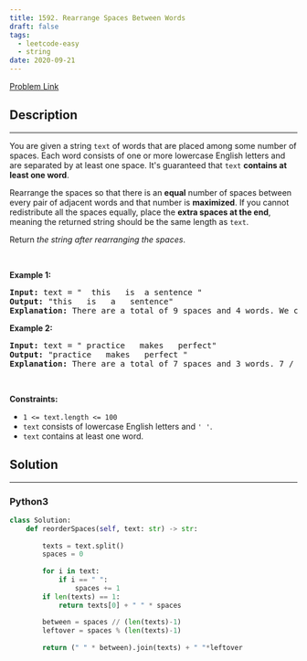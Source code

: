 ```yaml
---
title: 1592. Rearrange Spaces Between Words
draft: false
tags: 
  - leetcode-easy
  - string
date: 2020-09-21
---
```


[Problem Link](https://leetcode.com/problems/rearrange-spaces-between-words/)

## Description

---
<p>You are given a string <code>text</code> of words that are placed among some number of spaces. Each word consists of one or more lowercase English letters and are separated by at least one space. It&#39;s guaranteed that <code>text</code> <strong>contains at least one word</strong>.</p>

<p>Rearrange the spaces so that there is an <strong>equal</strong> number of spaces between every pair of adjacent words and that number is <strong>maximized</strong>. If you cannot redistribute all the spaces equally, place the <strong>extra spaces at the end</strong>, meaning the returned string should be the same length as <code>text</code>.</p>

<p>Return <em>the string after rearranging the spaces</em>.</p>

<p>&nbsp;</p>
<p><strong class="example">Example 1:</strong></p>

<pre>
<strong>Input:</strong> text = &quot;  this   is  a sentence &quot;
<strong>Output:</strong> &quot;this   is   a   sentence&quot;
<strong>Explanation:</strong> There are a total of 9 spaces and 4 words. We can evenly divide the 9 spaces between the words: 9 / (4-1) = 3 spaces.
</pre>

<p><strong class="example">Example 2:</strong></p>

<pre>
<strong>Input:</strong> text = &quot; practice   makes   perfect&quot;
<strong>Output:</strong> &quot;practice   makes   perfect &quot;
<strong>Explanation:</strong> There are a total of 7 spaces and 3 words. 7 / (3-1) = 3 spaces plus 1 extra space. We place this extra space at the end of the string.
</pre>

<p>&nbsp;</p>
<p><strong>Constraints:</strong></p>

<ul>
	<li><code>1 &lt;= text.length &lt;= 100</code></li>
	<li><code>text</code> consists of lowercase English letters and <code>&#39; &#39;</code>.</li>
	<li><code>text</code> contains at least one word.</li>
</ul>


## Solution

---
### Python3
``` py title='rearrange-spaces-between-words'
class Solution:
    def reorderSpaces(self, text: str) -> str:
        
        texts = text.split()
        spaces = 0
        
        for i in text:
            if i == " ":
                spaces += 1
        if len(texts) == 1:
            return texts[0] + " " * spaces
            
        between = spaces // (len(texts)-1)
        leftover = spaces % (len(texts)-1)
        
        return (" " * between).join(texts) + " "*leftover
```

